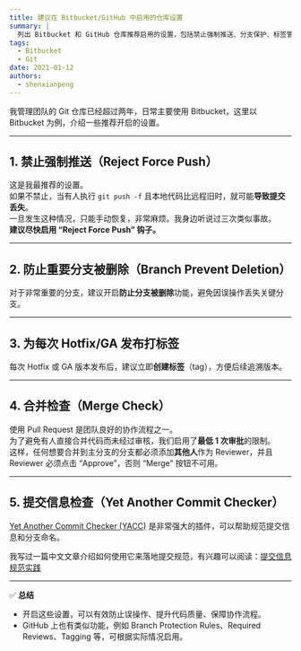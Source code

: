 ```yaml
---
title: 建议在 Bitbucket/GitHub 中启用的仓库设置
summary: |
  列出 Bitbucket 和 GitHub 仓库推荐启用的设置，包括禁止强制推送、分支保护、标签管理、合并检查以及提交信息规范等。
tags:
  - Bitbucket
  - Git
date: 2021-01-12
authors:
  - shenxianpeng
---
```


我管理团队的 Git 仓库已经超过两年，日常主要使用 Bitbucket，这里以 Bitbucket 为例，介绍一些推荐开启的设置。

---

## 1. 禁止强制推送（Reject Force Push）

这是我最推荐的设置。  
如果不禁止，当有人执行 `git push -f` 且本地代码比远程旧时，就可能**导致提交丢失**。  
一旦发生这种情况，只能手动恢复，非常麻烦。我身边听说过三次类似事故。  
**建议尽快启用 “Reject Force Push” 钩子。**

---

## 2. 防止重要分支被删除（Branch Prevent Deletion）

对于非常重要的分支，建议开启**防止分支被删除**功能，避免因误操作丢失关键分支。

---

## 3. 为每次 Hotfix/GA 发布打标签

每次 Hotfix 或 GA 版本发布后，建议立即**创建标签**（tag），方便后续追溯版本。

---

## 4. 合并检查（Merge Check）

使用 Pull Request 是团队良好的协作流程之一。  
为了避免有人直接合并代码而未经过审核，我们启用了**最低 1 次审批**的限制。  
这样，任何想要合并到主分支的分支都必须添加**其他人**作为 Reviewer，并且 Reviewer 必须点击 “Approve”，否则 “Merge” 按钮不可用。

---

## 5. 提交信息检查（Yet Another Commit Checker）

[Yet Another Commit Checker (YACC)](https://mohamicorp.atlassian.net/wiki/spaces/DOC/pages/1442119700/Yet+Another+Commit+Checker+YACC+for+Bitbucket) 是非常强大的插件，可以帮助规范提交信息和分支命名。  

我写过一篇中文文章介绍如何使用它来落地提交规范，有兴趣可以阅读：[提交信息规范实践](https://shenxianpeng.github.io/2020/09/commit-messages-specification/)

---

✅ **总结**  
- 开启这些设置，可以有效防止误操作、提升代码质量、保障协作流程。  
- GitHub 上也有类似功能，例如 Branch Protection Rules、Required Reviews、Tagging 等，可根据实际情况启用。
